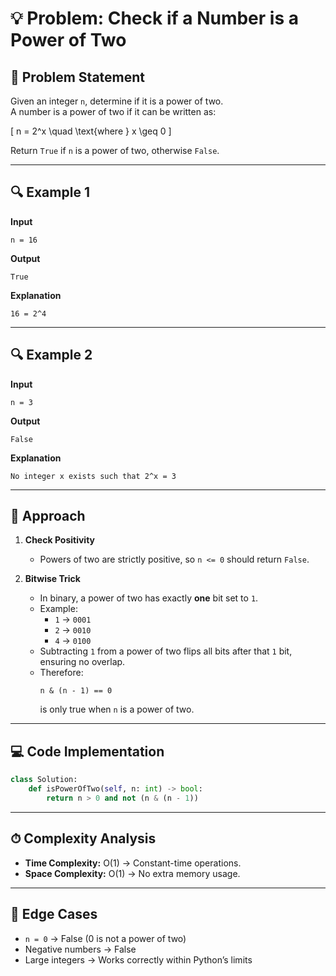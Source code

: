 # 💡 Problem: Check if a Number is a Power of Two

## 📜 Problem Statement
Given an integer `n`, determine if it is a power of two.  
A number is a power of two if it can be written as:

\[
n = 2^x \quad \text{where } x \geq 0
\]

Return `True` if `n` is a power of two, otherwise `False`.

---

## 🔍 Example 1
**Input**
```
n = 16
```
**Output**
```
True
```
**Explanation**
```
16 = 2^4
```

---

## 🔍 Example 2
**Input**
```
n = 3
```
**Output**
```
False
```
**Explanation**
```
No integer x exists such that 2^x = 3
```

---

## 🧠 Approach
1. **Check Positivity**  
   - Powers of two are strictly positive, so `n <= 0` should return `False`.

2. **Bitwise Trick**  
   - In binary, a power of two has exactly **one** bit set to `1`.
   - Example:
     - `1` → `0001`
     - `2` → `0010`
     - `4` → `0100`
   - Subtracting `1` from a power of two flips all bits after that `1` bit, ensuring no overlap.
   - Therefore:
     ```
     n & (n - 1) == 0
     ```
     is only true when `n` is a power of two.

---

## 💻 Code Implementation
```python
class Solution:
    def isPowerOfTwo(self, n: int) -> bool:
        return n > 0 and not (n & (n - 1))
```

---

## ⏱ Complexity Analysis
- **Time Complexity:** O(1) → Constant-time operations.
- **Space Complexity:** O(1) → No extra memory usage.

---

## 🧪 Edge Cases
- `n = 0` → False (0 is not a power of two)
- Negative numbers → False
- Large integers → Works correctly within Python’s limits
